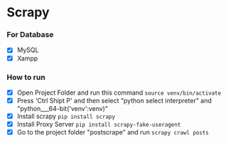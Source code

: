 # Scrapy

### For Database
- [x] MySQL
- [x] Xampp 

### How to run
- [x] Open Project Folder and run this command ```source venv/bin/activate```
- [x] Press 'Ctrl Shipt P' and then select "python select interpreter" and "python___64-bit('venv':venv)"
- [x] Install scrapy ```pip install scrapy```
- [x] Install Proxy Server ```pip install scrapy-fake-useragent``` 
- [x] Go to the project folder "postscrape" and run ```scrapy crawl posts```  
